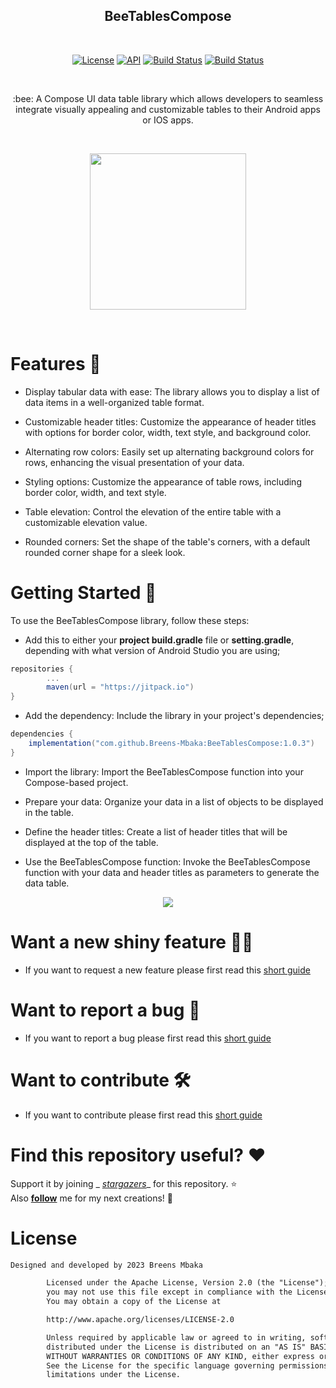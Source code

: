 <h2 align="center">BeeTablesCompose</h2></br>

<p align="center">
<a href="https://opensource.org/licenses/Apache-2.0"><img alt="License" src="https://img.shields.io/badge/License-Apache%202.0-blue.svg"/></a>
<a href="https://android-arsenal.com/api?level=21+"><img alt="API" src="https://img.shields.io/badge/API-21%2B-brightgreen.svg?style=flat"/></a>
<a href="https://github.com/Breens-Mbaka/BeeTablesCompose/actions"><img alt="Build Status" src="https://github.com/Breens-Mbaka/BeeTablesCompose/workflows/Android%20CI/badge.svg"/></a>
<a href="https://jitpack.io/#Breens-Mbaka/BeeTablesCompose"><img alt="Build Status" src="https://jitpack.io/v/Breens-Mbaka/BeeTablesCompose.svg"/></a>
</p><br>

<p align="center">
:bee:  A Compose UI data table library which allows developers to seamless integrate visually appealing and customizable tables to their Android apps or IOS apps.
</p><br>

<p align="center">
<img src ="https://github.com/Breens-Mbaka/AnimeFollowKMM/assets/72180010/1b3e239e-9b4b-4bde-a9f1-085878bdf94a" width="250"/>
</p><br>

# Features 🌟

- Display tabular data with ease: The library allows you to display a list of data items in a
  well-organized table format.

- Customizable header titles: Customize the appearance of header titles with options for border
  color, width, text style, and background color.

- Alternating row colors: Easily set up alternating background colors for rows, enhancing the visual
  presentation of your data.

- Styling options: Customize the appearance of table rows, including border color, width, and text
  style.

- Table elevation: Control the elevation of the entire table with a customizable elevation value.

- Rounded corners: Set the shape of the table's corners, with a default rounded corner shape for a
  sleek look.

# Getting Started 🦺

To use the BeeTablesCompose library, follow these steps:

- Add this to either your **project build.gradle** file or **setting.gradle**, depending with what version of Android Studio you are using;

```gradle
repositories {
        ...
        maven(url = "https://jitpack.io")
}
```

- Add the dependency: Include the library in your project's dependencies;

```gradle
dependencies {
    implementation("com.github.Breens-Mbaka:BeeTablesCompose:1.0.3")
}
```

- Import the library: Import the BeeTablesCompose function into your Compose-based project.

- Prepare your data: Organize your data in a list of objects to be displayed in the table.

- Define the header titles: Create a list of header titles that will be displayed at the top of the
  table.

- Use the BeeTablesCompose function: Invoke the BeeTablesCompose function with your data and header
  titles as parameters to generate the data table.

<p align="center">
<img src="https://github.com/Breens-Mbaka/BeeTablesCompose/assets/72180010/f5ea94a1-df41-472c-91e2-03d6cb7dc82f" />

# Want a new shiny feature 🪩✨
- If you want to request a new feature please first read this [short guide](https://github.com/Breens-Mbaka/BeeTablesCompose/blob/master/.github/ISSUE_TEMPLATE/feature_request.md)

# Want to report a bug 🐞
- If you want to report a bug please first read this [short guide](https://github.com/Breens-Mbaka/BeeTablesCompose/blob/master/.github/ISSUE_TEMPLATE/bug_report.md)

# Want to contribute 🛠
- If you want to contribute please first read this [short guide](https://github.com/Breens-Mbaka/BeeTablesCompose/blob/master/.github/ISSUE_TEMPLATE/pull_request_template.md)

# Find this repository useful? :heart:

Support it by joining _
_[stargazers](https://github.com/Breens-Mbaka/BeeTablesCompose/stargazers)__
for this repository. :star: <br>
Also __[follow](https://github.com/Breens-Mbaka)__ me for my next creations! 🤩
</p>

# License
```xml
Designed and developed by 2023 Breens Mbaka

        Licensed under the Apache License, Version 2.0 (the "License");
        you may not use this file except in compliance with the License.
        You may obtain a copy of the License at

        http://www.apache.org/licenses/LICENSE-2.0

        Unless required by applicable law or agreed to in writing, software
        distributed under the License is distributed on an "AS IS" BASIS,
        WITHOUT WARRANTIES OR CONDITIONS OF ANY KIND, either express or implied.
        See the License for the specific language governing permissions and
        limitations under the License.
```
